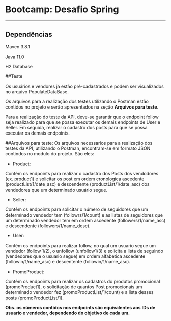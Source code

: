 # Bootcamp: Desafio Spring
______

## Dependências

Maven 3.8.1

Java 11.0

H2 Database

##Teste

Os usuários e vendores já estão pré-cadastrados e podem ser visualizados no arquivo PopulateDataBase.

Os arquivos para a realização dos testes utilizando o Postman estão contidos no projeto e serão apresentados na seção **Arquivos para teste**.

Para a realização do teste da API, deve-se garantir que o endpoint follow seja realizado para que se possa 
executar os demais endpoints de User e Seller.
Em seguida, realizar o cadastro dos posts para que se possa executar os demais endpoints.


##Arquivos para teste:
Os arquivos necessarios para a realização dos testes da API, utilizando o Postman, 
encontram-se em formato JSON contindos no modulo do projeto.
São eles:
- Product:
  
Contêm os endpoints para realizar o cadastro dos Posts dos vendodores (ex. product1) 
e solicitar os post em ordem cronologica ascedente (productList/1/date_asc) e 
descendente (productList/1/date_asc) dos vendedores que um determinado usuário segue.

- Seller: 
  
Contêm os endpoints para solicitar o número de seguidores que um determinado vendedor tem (followrs/1/count)
e as listas de seguidores que um determinado vendedor tem em ordem ascedente (followers/1/name_asc) e descendente (followers/1/name_desc).

- User: 

Contêm os endpoints para realizar follow, no qual um usuario segue um vendedor (follow 1/2), o unfollow (unfollow1/3) 
e solicita a lista de seguindo (vendedores que o usuario segue) em ordem alfabetica ascedente (followin/1/name_asc) e descentente (followin/1/name_asc). 

- PromoProduct:

Contêm os endpoints para realizar os cadastros do produtos promocional (promoProduct1), o solicitação de quantos Post promocionais um determinado vendedor 
fez (promoProductList/1/count) e a lista desses posts (promoProductList/1).

**Obs. os números contidos nos endpoints são equivalentes aos IDs de usuario e vendedor, dependendo do objetivo de cada um.**


